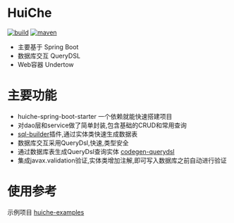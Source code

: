 # HuiChe 
[![build](https://img.shields.io/travis/jmjlbmn/huiche.svg?style=flat-square)](https://travis-ci.org/jmjlbmn/huiche)
[![maven](https://img.shields.io/maven-metadata/v/http/central.maven.org/maven2/com/github/jmjlbmn/huiche/maven-metadata.xml.svg?style=flat-square)](https://mvnrepository.com/artifact/com.github.jmjlbmn)
- 主要基于 Spring Boot
- 数据库交互 QueryDSL
- Web容器 Undertow
# 主要功能
- huiche-spring-boot-starter 一个依赖就能快速搭建项目
- 对dao层和service做了简单封装,包含基础的CRUD和常用查询
- [sql-builder](https://github.com/jmjlbmn/huiche-examples/tree/master/sql-builder)插件,通过实体类快速生成数据表
- 数据库交互采用QueryDsl,快速,类型安全
- 通过数据库表生成QueryDsl查询实体 [codegen-querydsl](https://github.com/jmjlbmn/huiche-examples/tree/master/codegen-querydsl)
- 集成javax.validation验证,实体类增加注解,即可写入数据库之前自动进行验证


# 使用参考
示例项目 [huiche-examples](https://github.com/jmjlbmn/huiche-examples)

